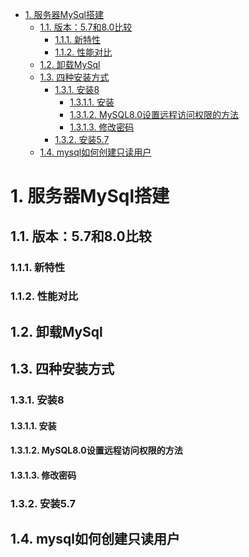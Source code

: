 
<!-- TOC -->

- [1. 服务器MySql搭建](#1-服务器mysql搭建)
    - [1.1. 版本：5.7和8.0比较](#11-版本57和80比较)
        - [1.1.1. 新特性](#111-新特性)
        - [1.1.2. 性能对比](#112-性能对比)
    - [1.2. 卸载MySql](#12-卸载mysql)
    - [1.3. 四种安装方式](#13-四种安装方式)
        - [1.3.1. 安装8](#131-安装8)
            - [1.3.1.1. 安装](#1311-安装)
            - [1.3.1.2. MySQL8.0设置远程访问权限的方法](#1312-mysql80设置远程访问权限的方法)
            - [1.3.1.3. 修改密码](#1313-修改密码)
        - [1.3.2. 安装5.7](#132-安装57)
    - [1.4. mysql如何创建只读用户](#14-mysql如何创建只读用户)

<!-- /TOC -->


# 1. 服务器MySql搭建  
## 1.1. 版本：5.7和8.0比较  


### 1.1.1. 新特性  
<!-- 

https://blog.csdn.net/qq_42815188/article/details/122515790
-->

### 1.1.2. 性能对比  
<!-- 
https://blog.51cto.com/u_14299052/2935366
https://blog.csdn.net/weixin_39754603/article/details/113302166
-->


## 1.2. 卸载MySql  
<!-- 
https://blog.csdn.net/qq_41437844/article/details/123255412
https://www.csdn.net/tags/MtTaEgwsMTA4MTMtYmxvZwO0O0OO0O0O.html

-->



## 1.3. 四种安装方式
<!-- 
https://blog.csdn.net/qq_55752792/article/details/122149990

Linux之Mysql(两种安装方法)
https://blog.csdn.net/llAl_lAll/article/details/119419178

-->


### 1.3.1. 安装8
#### 1.3.1.1. 安装
<!-- 
*** https://blog.csdn.net/llAl_lAll/article/details/119419178
mysql-community-server Error：  https://blog.csdn.net/qq_43290288/article/details/115277393
 open file /etc/pki/rpm-gpg/RPM-GPG-KEY-mysql-2022：  https://blog.csdn.net/sdutphp/article/details/125277467

-->

#### 1.3.1.2. MySQL8.0设置远程访问权限的方法

<!-- 
https://www.jb51.net/article/200225.htm
https://www.jianshu.com/p/147b3811699c
-->

#### 1.3.1.3. 修改密码  

<!-- 

https://blog.csdn.net/u012069313/article/details/123050671
https://blog.51cto.com/u_13241097/2849775
https://blog.csdn.net/qq_43218521/article/details/124640245


https://blog.csdn.net/HaHa_Sir/article/details/80552663
https://blog.csdn.net/qq_39344689/article/details/89674079
-->


### 1.3.2. 安装5.7
<!--

https://blog.csdn.net/qq_43084874/article/details/122276316

linux离线安装mysql5.7
https://blog.csdn.net/weixin_43837034/article/details/121761316
-->

## 1.4. mysql如何创建只读用户  
<!-- 

http://www.muzhuangnet.com/show/44198.html
-->
